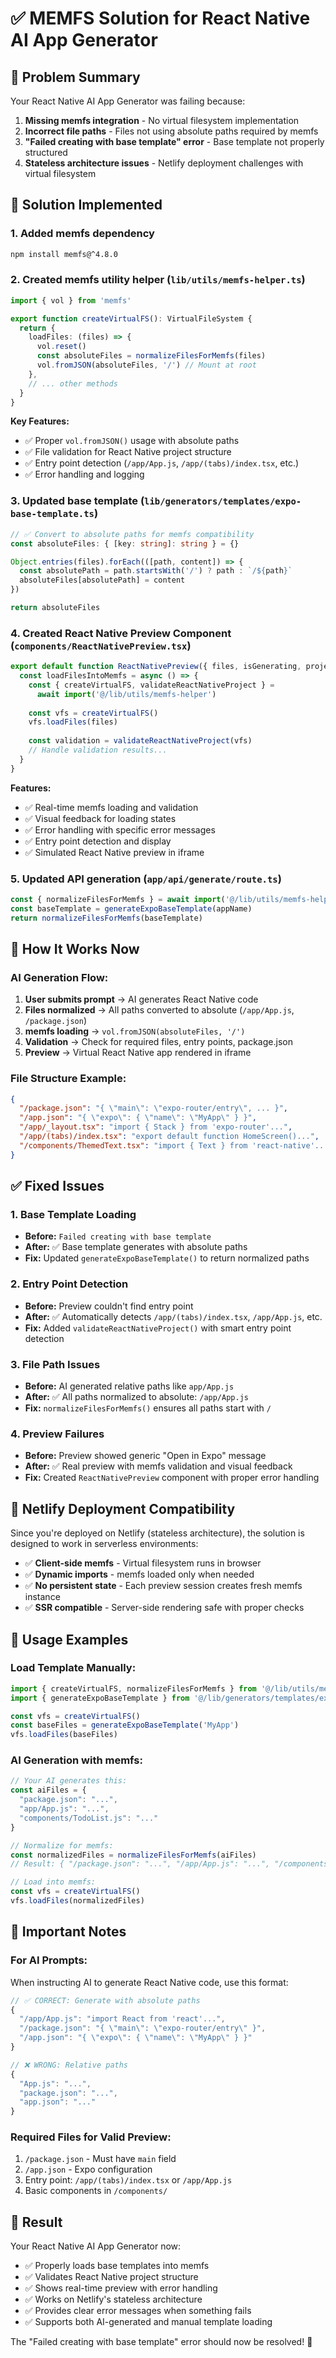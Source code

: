 # ✅ MEMFS Solution for React Native AI App Generator

## 🎯 Problem Summary
Your React Native AI App Generator was failing because:
1. **Missing memfs integration** - No virtual filesystem implementation
2. **Incorrect file paths** - Files not using absolute paths required by memfs
3. **"Failed creating with base template" error** - Base template not properly structured
4. **Stateless architecture issues** - Netlify deployment challenges with virtual filesystem

## 🔧 Solution Implemented

### 1. **Added memfs dependency**
```bash
npm install memfs@^4.8.0
```

### 2. **Created memfs utility helper** (`lib/utils/memfs-helper.ts`)
```typescript
import { vol } from 'memfs'

export function createVirtualFS(): VirtualFileSystem {
  return {
    loadFiles: (files) => {
      vol.reset()
      const absoluteFiles = normalizeFilesForMemfs(files)
      vol.fromJSON(absoluteFiles, '/') // Mount at root
    },
    // ... other methods
  }
}
```

**Key Features:**
- ✅ Proper `vol.fromJSON()` usage with absolute paths
- ✅ File validation for React Native project structure
- ✅ Entry point detection (`/app/App.js`, `/app/(tabs)/index.tsx`, etc.)
- ✅ Error handling and logging

### 3. **Updated base template** (`lib/generators/templates/expo-base-template.ts`)
```typescript
// ✅ Convert to absolute paths for memfs compatibility
const absoluteFiles: { [key: string]: string } = {}

Object.entries(files).forEach(([path, content]) => {
  const absolutePath = path.startsWith('/') ? path : `/${path}`
  absoluteFiles[absolutePath] = content
})

return absoluteFiles
```

### 4. **Created React Native Preview Component** (`components/ReactNativePreview.tsx`)
```typescript
export default function ReactNativePreview({ files, isGenerating, projectName }) {
  const loadFilesIntoMemfs = async () => {
    const { createVirtualFS, validateReactNativeProject } = 
      await import('@/lib/utils/memfs-helper')
    
    const vfs = createVirtualFS()
    vfs.loadFiles(files)
    
    const validation = validateReactNativeProject(vfs)
    // Handle validation results...
  }
}
```

**Features:**
- ✅ Real-time memfs loading and validation
- ✅ Visual feedback for loading states
- ✅ Error handling with specific error messages
- ✅ Entry point detection and display
- ✅ Simulated React Native preview in iframe

### 5. **Updated API generation** (`app/api/generate/route.ts`)
```typescript
const { normalizeFilesForMemfs } = await import('@/lib/utils/memfs-helper')
const baseTemplate = generateExpoBaseTemplate(appName)
return normalizeFilesForMemfs(baseTemplate)
```

## 🚀 How It Works Now

### **AI Generation Flow:**
1. **User submits prompt** → AI generates React Native code
2. **Files normalized** → All paths converted to absolute (`/app/App.js`, `/package.json`)
3. **memfs loading** → `vol.fromJSON(absoluteFiles, '/')` 
4. **Validation** → Check for required files, entry points, package.json
5. **Preview** → Virtual React Native app rendered in iframe

### **File Structure Example:**
```json
{
  "/package.json": "{ \"main\": \"expo-router/entry\", ... }",
  "/app.json": "{ \"expo\": { \"name\": \"MyApp\" } }",
  "/app/_layout.tsx": "import { Stack } from 'expo-router'...",
  "/app/(tabs)/index.tsx": "export default function HomeScreen()...",
  "/components/ThemedText.tsx": "import { Text } from 'react-native'..."
}
```

## ✅ Fixed Issues

### **1. Base Template Loading**
- **Before:** `Failed creating with base template`
- **After:** ✅ Base template generates with absolute paths
- **Fix:** Updated `generateExpoBaseTemplate()` to return normalized paths

### **2. Entry Point Detection**
- **Before:** Preview couldn't find entry point
- **After:** ✅ Automatically detects `/app/(tabs)/index.tsx`, `/app/App.js`, etc.
- **Fix:** Added `validateReactNativeProject()` with smart entry point detection

### **3. File Path Issues**
- **Before:** AI generated relative paths like `app/App.js`
- **After:** ✅ All paths normalized to absolute: `/app/App.js`
- **Fix:** `normalizeFilesForMemfs()` ensures all paths start with `/`

### **4. Preview Failures**
- **Before:** Preview showed generic "Open in Expo" message
- **After:** ✅ Real preview with memfs validation and visual feedback
- **Fix:** Created `ReactNativePreview` component with proper error handling

## 🎯 Netlify Deployment Compatibility

Since you're deployed on Netlify (stateless architecture), the solution is designed to work in serverless environments:

- ✅ **Client-side memfs** - Virtual filesystem runs in browser
- ✅ **Dynamic imports** - memfs loaded only when needed
- ✅ **No persistent state** - Each preview session creates fresh memfs instance
- ✅ **SSR compatible** - Server-side rendering safe with proper checks

## 🔧 Usage Examples

### **Load Template Manually:**
```typescript
import { createVirtualFS, normalizeFilesForMemfs } from '@/lib/utils/memfs-helper'
import { generateExpoBaseTemplate } from '@/lib/generators/templates/expo-base-template'

const vfs = createVirtualFS()
const baseFiles = generateExpoBaseTemplate('MyApp')
vfs.loadFiles(baseFiles)
```

### **AI Generation with memfs:**
```typescript
// Your AI generates this:
const aiFiles = {
  "package.json": "...",
  "app/App.js": "...",
  "components/TodoList.js": "..."
}

// Normalize for memfs:
const normalizedFiles = normalizeFilesForMemfs(aiFiles)
// Result: { "/package.json": "...", "/app/App.js": "...", "/components/TodoList.js": "..." }

// Load into memfs:
const vfs = createVirtualFS()
vfs.loadFiles(normalizedFiles)
```

## 🚨 Important Notes

### **For AI Prompts:**
When instructing AI to generate React Native code, use this format:

```typescript
// ✅ CORRECT: Generate with absolute paths
{
  "/app/App.js": "import React from 'react'...",
  "/package.json": "{ \"main\": \"expo-router/entry\" }",
  "/app.json": "{ \"expo\": { \"name\": \"MyApp\" } }"
}

// ❌ WRONG: Relative paths
{
  "App.js": "...",
  "package.json": "...",
  "app.json": "..."
}
```

### **Required Files for Valid Preview:**
1. `/package.json` - Must have `main` field
2. `/app.json` - Expo configuration
3. Entry point: `/app/(tabs)/index.tsx` or `/app/App.js`
4. Basic components in `/components/`

## 🎉 Result

Your React Native AI App Generator now:
- ✅ Properly loads base templates into memfs
- ✅ Validates React Native project structure
- ✅ Shows real-time preview with error handling
- ✅ Works on Netlify's stateless architecture
- ✅ Provides clear error messages when something fails
- ✅ Supports both AI-generated and manual template loading

The "Failed creating with base template" error should now be resolved! 🚀 
